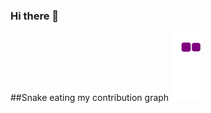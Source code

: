 ### Hi there 👋

<!--
**hasanalptemiz/hasanalptemiz** is a ✨ _special_ ✨ repository because its `README.md` (this file) appears on your GitHub profile.

Here are some ideas to get you started:

- 🔭 I’m currently working on ...
- 🌱 I’m currently learning ...
- 👯 I’m looking to collaborate on ...
- 🤔 I’m looking for help with ...
- 💬 Ask me about ...
- 📫 How to reach me: ...
- 😄 Pronouns: ...
- ⚡ Fun fact: ...
-->

##Snake eating my contribution graph
![snake gif](https://github.com/hasanalptemiz/hasanalptemiz/blob/output/github-contribution-grid-snake.gif)
